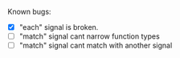Known bugs:
  
  - [x] "each" signal is broken.
  - [ ] "match" signal cant narrow function types
  - [ ] "match" signal cant match with another signal
